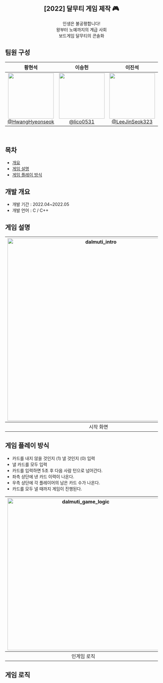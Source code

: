 <div align="center">
<h2>[2022] 달무티 게임 제작 🎮</h2>
인생은 불공평합니다!<br> 
왕부터 노예까지의 계급 사회<br>
보드게임 달무티의 콘솔화
</div>

## 팀원 구성

<div align="center">

| **황현석** | **이승헌** | **이진석** | **김민석** |
| :------: |  :------: | :------: | :------: |
| [<img src="https://avatars.githubusercontent.com/HwangHyeonseok" height=150 width=150> <br/> @HwangHyeonseok](https://github.com/HwangHyeonseok) | [<img src="https://avatars.githubusercontent.com/lico0531" height=150 width=150> <br/> @lico0531](https://github.com/lico0531) | [<img src="https://avatars.githubusercontent.com/LeeJinSeok323" height=150 width=150> <br/> @LeeJinSeok323](https://github.com/LeeJinSeok323) | [<img src="https://avatars.githubusercontent.com/123qweminseok1" height=150 width=150> <br/> @123qweminseok1](https://github.com/123qweminseok1) |

</div>

<br>

## 목차
  - [개요](#개요) 
  - [게임 설명](#게임-설명)
  - [게임 플레이 방식](#게임-플레이-방식)

## 개발 개요
- 개발 기간 : 2022.04~2022.05
- 개발 언어 : C / C++

## 게임 설명
|<img src="https://github.com/user-attachments/assets/e6cbad2c-7185-4dfe-95df-61e6355fa41c" alt="dalmuti_intro" height="auto" width="600px" />|<img src="https://github.com/user-attachments/assets/ac847f7b-3549-485b-a07f-a74ee31ac3b1" alt="dalmuti_ingame" height="auto" width="600px" />|
|:---:|:---:|
|시작 화면|인게임 화면|

## 게임 플레이 방식
- 카드를 내지 않을 것인지 (1) 낼 것인지 (0) 입력
- 낼 카드를 모두 입력
- 카드를 입력하면 5초 후 다음 사람 턴으로 넘어간다.
- 좌측 상단에 낸 카드 이력이 나온다.
- 우측 상단에 각 플레이어의 남은 카드 수가 나온다.
- 카드를 모두 낼 때까지 게임이 진행된다.

|<img src="https://github.com/user-attachments/assets/c2a9cdff-03c7-4769-8e56-885fb8c0ae20" alt="dalmuti_game_logic" height="auto" width="500px"/>|<img src="https://github.com/user-attachments/assets/717a0f8e-58db-4ade-8bf1-1653b4278590" alt="dalmuti_game_logic" height="auto" width="500px"/>
|:---:|:---:|
|인게임 로직|결과 화면|

## 게임 로직
